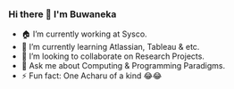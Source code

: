 ### Hi there 👋 I'm Buwaneka 

- 🏠 I’m currently working at Sysco.
- 🌱 I’m currently learning Atlassian, Tableau & etc.
- 👯 I’m looking to collaborate on Research Projects.
- 💬 Ask me about Computing & Programming Paradigms.
- ⚡ Fun fact: One Acharu of a kind 😂😂
